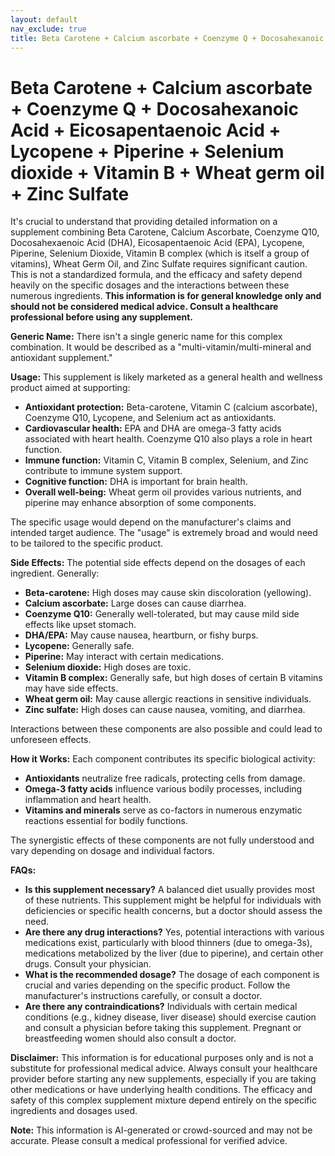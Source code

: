 ```yaml
---
layout: default
nav_exclude: true
title: Beta Carotene + Calcium ascorbate + Coenzyme Q + Docosahexanoic Acid + Eicosapentaenoic Acid + Lycopene + Piperine + Selenium dioxide + Vitamin B + Wheat germ oil + Zinc Sulfate
---
```


# Beta Carotene + Calcium ascorbate + Coenzyme Q + Docosahexanoic Acid + Eicosapentaenoic Acid + Lycopene + Piperine + Selenium dioxide + Vitamin B + Wheat germ oil + Zinc Sulfate

It's crucial to understand that providing detailed information on a supplement combining Beta Carotene, Calcium Ascorbate, Coenzyme Q10, Docosahexaenoic Acid (DHA), Eicosapentaenoic Acid (EPA), Lycopene, Piperine, Selenium Dioxide, Vitamin B complex (which is itself a group of vitamins), Wheat Germ Oil, and Zinc Sulfate requires significant caution.  This is not a standardized formula, and the efficacy and safety depend heavily on the specific dosages and the interactions between these numerous ingredients.  **This information is for general knowledge only and should not be considered medical advice. Consult a healthcare professional before using any supplement.**

**Generic Name:**  There isn't a single generic name for this complex combination.  It would be described as a "multi-vitamin/multi-mineral and antioxidant supplement."

**Usage:** This supplement is likely marketed as a general health and wellness product aimed at supporting:

* **Antioxidant protection:** Beta-carotene, Vitamin C (calcium ascorbate), Coenzyme Q10, Lycopene, and Selenium act as antioxidants.
* **Cardiovascular health:** EPA and DHA are omega-3 fatty acids associated with heart health. Coenzyme Q10 also plays a role in heart function.
* **Immune function:** Vitamin C, Vitamin B complex, Selenium, and Zinc contribute to immune system support.
* **Cognitive function:** DHA is important for brain health.
* **Overall well-being:** Wheat germ oil provides various nutrients, and piperine may enhance absorption of some components.

The specific usage would depend on the manufacturer's claims and intended target audience.  The "usage"  is extremely broad and would need to be tailored to the specific product.

**Side Effects:**  The potential side effects depend on the dosages of each ingredient.  Generally:

* **Beta-carotene:** High doses may cause skin discoloration (yellowing).
* **Calcium ascorbate:**  Large doses can cause diarrhea.
* **Coenzyme Q10:**  Generally well-tolerated, but may cause mild side effects like upset stomach.
* **DHA/EPA:**  May cause nausea, heartburn, or fishy burps.
* **Lycopene:** Generally safe.
* **Piperine:** May interact with certain medications.
* **Selenium dioxide:**  High doses are toxic.
* **Vitamin B complex:** Generally safe, but high doses of certain B vitamins may have side effects.
* **Wheat germ oil:** May cause allergic reactions in sensitive individuals.
* **Zinc sulfate:**  High doses can cause nausea, vomiting, and diarrhea.

Interactions between these components are also possible and could lead to unforeseen effects.


**How it Works:** Each component contributes its specific biological activity:

* **Antioxidants** neutralize free radicals, protecting cells from damage.
* **Omega-3 fatty acids** influence various bodily processes, including inflammation and heart health.
* **Vitamins and minerals** serve as co-factors in numerous enzymatic reactions essential for bodily functions.

The synergistic effects of these components are not fully understood and vary depending on dosage and individual factors.


**FAQs:**

* **Is this supplement necessary?**  A balanced diet usually provides most of these nutrients.  This supplement might be helpful for individuals with deficiencies or specific health concerns, but a doctor should assess the need.
* **Are there any drug interactions?** Yes, potential interactions with various medications exist, particularly with blood thinners (due to omega-3s), medications metabolized by the liver (due to piperine), and certain other drugs. Consult your physician.
* **What is the recommended dosage?**  The dosage of each component is crucial and varies depending on the specific product. Follow the manufacturer's instructions carefully, or consult a doctor.
* **Are there any contraindications?** Individuals with certain medical conditions (e.g., kidney disease, liver disease) should exercise caution and consult a physician before taking this supplement.  Pregnant or breastfeeding women should also consult a doctor.



**Disclaimer:** This information is for educational purposes only and is not a substitute for professional medical advice.  Always consult your healthcare provider before starting any new supplements, especially if you are taking other medications or have underlying health conditions.  The efficacy and safety of this complex supplement mixture depend entirely on the specific ingredients and dosages used.


**Note:** This information is AI-generated or crowd-sourced and may not be accurate. Please consult a medical professional for verified advice.